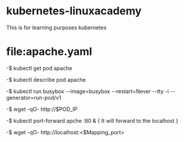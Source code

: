 # kubernetes-linuxacademy
This is for learning purposes kubernetes
# file:apache.yaml

  -$ kubectl get pod apache
  
  -$ kubectl describe pod apache
  
  -$ kubectl run busybox --image=busybox --restart=Never --tty -i --generator=run-pod/v1
  
  -$ wget -qO- http://$POD_IP
  
  -$ kubectl port-forward apche :80 & { It will forward to the localhost }
  
  -$ wget -qO- http://localhost:<$Mapping_port>

